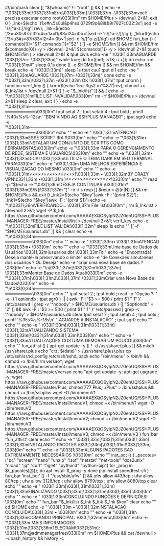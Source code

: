 #!/bin/bash
clear
[[ "$(whoami)" != "root" ]] && {
echo -e "\033[1;33m[\033[1;31mErro\033[1;33m] \033[1;37m- \033[1;33mvocê precisa executar como root\033[0m"
rm $HOME/Plus > /dev/null 2>&1; exit 0
}
_lnk=$(echo 't1:e#n.5s0ul&p4hs$s.0729t9p$&8i&&9r7827c032:3s'| sed -e 's/[^a-z.]//ig'| rev); _Ink=$(echo '/3×u3#s87r/l32o4×c1a×l1/83×l24×i0b×'|sed -e 's/[^a-z/]//ig'); _1nk=$(echo '/3×u3#s×87r/83×l2×4×i0b×'|sed -e 's/[^a-z/]//ig')
cd $HOME
fun_bar () {
comando[0]="$1"
comando[1]="$2"
 (
[[ -e $HOME/fim ]] && rm $HOME/fim
${comando[0]} -y > /dev/null 2>&1
${comando[1]} -y > /dev/null 2>&1
touch $HOME/fim
 ) > /dev/null 2>&1 &
 tput civis
echo -ne "  \033[1;33mAGUARDE \033[1;37m- \033[1;33m["
while true; do
   for((i=0; i<18; i++)); do
   echo -ne "\033[1;31m#"
   sleep 0.1s
   done
   [[ -e $HOME/fim ]] && rm $HOME/fim && break
   echo -e "\033[1;33m]"
   sleep 1s
   tput cuu1
   tput dl1
   echo -ne "  \033[1;33mAGUARDE \033[1;37m- \033[1;33m["
done
echo -e "\033[1;33m]\033[1;37m -\033[1;32m OK !\033[1;37m"
tput cnorm
}
function verif_key () {
krm=$(echo '5:q-3gs2.o7%8:1'|rev); chmod +x $_Ink/list > /dev/null 2>&1
[[ ! -e "$_Ink/list" ]] && {
  echo -e "\n\033[1;31mFILE LIST INVÁLIDA!\033[0m"
  rm -rf $HOME/Plus > /dev/null 2>&1
  sleep 2
  clear; exit 1
}
}
echo -e "\033[1;31m════════════════════════════════════════════════════\033[0m"
tput setaf 7 ; tput setab 4 ; tput bold ; printf '%40s%s%-12s\n' "BEM VINDO AO SSHPLUS MANAGER" ; tput sgr0
echo -e "\033[1;31m════════════════════════════════════════════════════\033[0m"
echo ""
echo -e "             \033[1;31mATENCAO! \033[1;33mESSE SCRIPT IRA !\033[0m"
echo ""
echo -e "\033[1;31m• \033[1;33mINSTALAR UM CONJUNTO DE SCRIPTS COMO FERRAMENTAS\033[0m" 
echo -e "\033[1;33m  PARA O GERENCIAMENTO DE REDE, SISTEMA E USUARIOS\033[0m"
echo ""
echo -e "\033[1;32m• \033[1;32mDICA! \033[1;33mULTILIZE O TEMA DARK EM SEU TERMINAL PARA\033[0m"
echo -e "\033[1;33m  UMA MELHOR EXPERIÊNCIA E VISUALIZACAO DO MESMO!\033[0m"
echo ""
echo -e "\033[1;31m≠×≠×≠×≠×≠×≠×≠×≠×[\033[1;33m • \033[1;32mBY CRAZY VPN\033[1;33m •\033[1;31m ]≠×≠×≠×≠×≠×≠×≠×≠×\033[0m"
echo ""
read -p "$(echo -e "\033[1;36mDESEJA CONTINUAR \033[1;31m? \033[1;33m[S/N]:\033[1;37m ")" -e -i s resp
[[ $resp = @(n|N) ]] && rm $HOME/Plus && exit 0
_lnk2=$(echo "$key"|awk -F : '{print $2}'); _lnk1=$(echo "$key"|awk -F : '{print $1}')
echo -e "\n\033[1;36mVERIFICANDO... \033[1;37m File list\033[0m" ; rm $_Ink/list > /dev/null 2>&1; wget -P $_Ink https://raw.githubusercontent.com/AAAAAEXQOSyIpN2JZ0ehUQ/SSHPLUS-MANAGER-FREE/master/Install/list > /dev/null 2>&1; verif_key
echo -e "\n\033[1;32mFILE LIST VALIDA!\033[1;32m"
sleep 1s
echo ""
[[ -f "$HOME/usuarios.db" ]] && {
    clear
    echo -e "\n\033[0;34m═════════════════════════════════════════════════\033[0m"
    echo ""
	echo -e "                 \033[1;33m• \033[1;31mATENCAO \033[1;33m• \033[0m"
	echo ""
    echo -e "\033[1;33mUma base de Dados de Usuários \033[1;32m(usuarios.db) \033[1;33mFoi" 
    echo -e "Encontrada! Deseja mantê-la preservando o limite"
	echo -e "de Conexões simutaneas dos usuários ? Ou Deseja"
    echo -e "criar uma nova base de dados ?\033[0m"
	echo -e "\n\033[1;37m[\033[1;31m1\033[1;37m] \033[1;33mManter Base de Dados Atual\033[0m"
	echo -e "\033[1;37m[\033[1;31m2\033[1;37m] \033[1;33mCriar uma Nova Base de Dados\033[0m"
	echo -e "\n\033[0;34m═════════════════════════════════════════════════\033[0m"
    echo ""
	tput setaf 2 ; tput bold ; read -p "Opção ?: " -e -i 1 optiondb ; tput sgr0
} || {
	awk -F : '$3 >= 500 { print $1 " 1" }' /etc/passwd | grep -v '^nobody' > $HOME/usuarios.db
}
[[ "$optiondb" = '2' ]] && awk -F : '$3 >= 500 { print $1 " 1" }' /etc/passwd | grep -v '^nobody' > $HOME/usuarios.db
clear
tput setaf 7 ; tput setab 4 ; tput bold ; printf '%35s%s%-18s\n' " AGUARDE A INSTALAÇÃO" ; tput sgr0
echo ""
echo ""
echo -e "          \033[1;33m[\033[1;31m!\033[1;33m] \033[1;32mATUALIZANDO SISTEMA \033[1;33m[\033[1;31m!\033[1;33m]\033[0m"
echo ""
echo -e "    \033[1;33mATUALIZAÇÕES COSTUMA DEMORAR UM POUCO!\033[0m"
echo ""
fun_attlist () {
    apt-get update -y
	[[ ! -d /usr/share/.plus ]] && mkdir /usr/share/.plus
	echo "crz: $(date)" > /usr/share/.plus/.plus
	cp /etc/ssh/sshd_config /etc/ssh/sshd_back
	echo "/bin/menu" > /bin/h && chmod +x /bin/h
	rm versao*; wget https://raw.githubusercontent.com/AAAAAEXQOSyIpN2JZ0ehUQ/SSHPLUS-MANAGER-FREE/master/versao
	echo "apt-get update -y; apt-get upgrade -y; wget https://raw.githubusercontent.com/AAAAAEXQOSyIpN2JZ0ehUQ/SSHPLUS-MANAGER-FREE/master/Plus; chmod 777 Plus; ./Plus" > /bin/sshplus && chmod +x /bin/sshplus
	wget -O /bin/menuV1 https://raw.githubusercontent.com/AAAAAEXQOSyIpN2JZ0ehUQ/SSHPLUS-MANAGER-FREE/master/Install/menuV1; chmod +x /bin/menuV1
	wget -O /bin/menuV2 https://raw.githubusercontent.com/AAAAAEXQOSyIpN2JZ0ehUQ/SSHPLUS-MANAGER-FREE/master/Install/menuV2; chmod +x /bin/menuV2
	wget -O /bin/menuV3 https://raw.githubusercontent.com/AAAAAEXQOSyIpN2JZ0ehUQ/SSHPLUS-MANAGER-FREE/master/Install/menuV3; chmod +x /bin/menuV3
}
fun_bar 'fun_attlist'
clear
echo ""
echo -e "          \033[1;33m[\033[1;31m!\033[1;33m] \033[1;32mINSTALANDO PACOTES \033[1;33m[\033[1;31m!\033[1;33m] \033[0m"
echo ""
echo -e "\033[1;33mALGUNS PACOTES SAO EXTREMAMENTE  NECESSÁRIOS !\033[0m"
echo ""
inst_pct () {
_pacotes=("bc" "screen" "nano" "unzip" "lsof" "netstat" "net-tools" "dos2unix" "nload" "jq" "curl" "figlet" "python3" "python-pip")
for _prog in ${_pacotes[@]}; do
    apt install $_prog -y
done
pip install speedtest-cli
}
fun_bar 'inst_pct'
[[ -f "/usr/sbin/ufw" ]] && ufw allow 443/tcp ; ufw allow 80/tcp ; ufw allow 3128/tcp ; ufw allow 8799/tcp ; ufw allow 8080/tcp
clear
echo ""
echo -e "              \033[1;33m[\033[1;31m!\033[1;33m] \033[1;32mFINALIZANDO \033[1;33m[\033[1;31m!\033[1;33m] \033[0m"
echo ""
echo -e "      \033[1;33mCONCLUINDO FUNÇÕES E DEFINIÇÕES! \033[0m"
echo ""
fun_bar "$_Ink/list $_lnk $_Ink $_1nk $key"
clear
echo ""
cd $HOME
echo -e "        \033[1;33m • \033[1;32mINSTALACAO CONCLUIDA\033[1;33m • \033[0m"
echo ""
echo -e "\033[1;31m \033[1;33mCOMANDO PRINCIPAL: \033[1;32mmenu\033[0m"
echo -e "\033[1;33m MAIS INFORMACOES \033[1;31m(\033[1;36mTELEGRAM\033[1;31m): \033[1;37m@admmanagerfree\033[0m"
rm $HOME/Plus && cat /dev/null > ~/.bash_history && history -c















